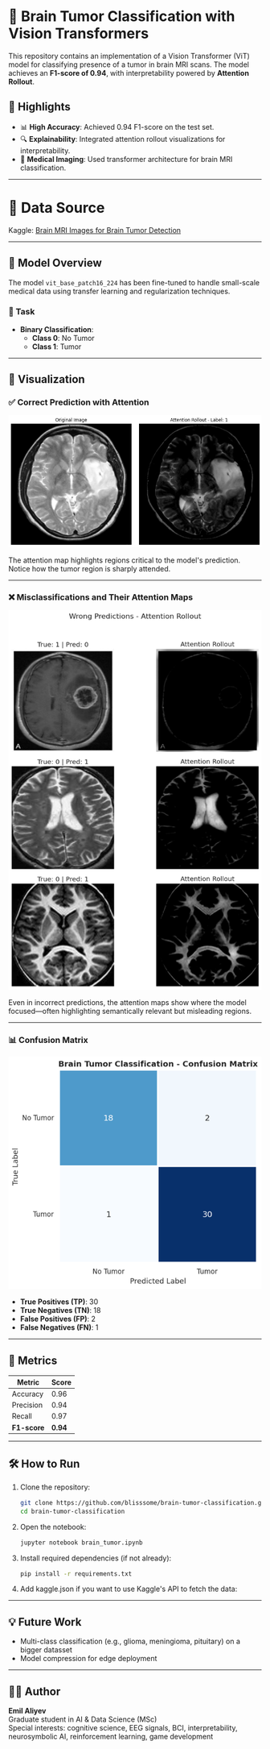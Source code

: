 
# 🧠 Brain Tumor Classification with Vision Transformers

This repository contains an implementation of a Vision Transformer (ViT) model for classifying presence of a tumor in brain MRI scans. The model achieves an **F1-score of 0.94**, with interpretability powered by **Attention Rollout**.

## 🚀 Highlights

- 📊 **High Accuracy**: Achieved 0.94 F1-score on the test set.
- 🔍 **Explainability**: Integrated attention rollout visualizations for interpretability.
- 🧠 **Medical Imaging**: Used transformer architecture for brain MRI classification.
  
---

# 💾 Data Source

Kaggle: [Brain MRI Images for Brain Tumor Detection](https://www.kaggle.com/datasets/navoneel/brain-mri-images-for-brain-tumor-detection)

---

## 🧠 Model Overview

The model `vit_base_patch16_224` has been fine-tuned to handle small-scale medical data using transfer learning and regularization techniques.

### 📌 Task

- **Binary Classification**:
  - **Class 0**: No Tumor
  - **Class 1**: Tumor

---

## 📸 Visualization

### ✅ Correct Prediction with Attention
![Attention Rollout](./attention_rollout.png)

The attention map highlights regions critical to the model's prediction. Notice how the tumor region is sharply attended.

---

### ❌ Misclassifications and Their Attention Maps
![Wrong Predictions](./attention_rollout_lacking_semantics.png)

Even in incorrect predictions, the attention maps show where the model focused—often highlighting semantically relevant but misleading regions.

---

### 📊 Confusion Matrix
![Confusion Matrix](./confusion_matrix.png)

- **True Positives (TP)**: 30
- **True Negatives (TN)**: 18
- **False Positives (FP)**: 2
- **False Negatives (FN)**: 1

---

## 🧪 Metrics

| Metric       | Score  |
|--------------|--------|
| Accuracy     | 0.96   |
| Precision    | 0.94   |
| Recall       | 0.97   |
| **F1-score** | **0.94** |

---

## 🛠️ How to Run

1. Clone the repository:
   ```bash
   git clone https://github.com/blisssome/brain-tumor-classification.git
   cd brain-tumor-classification
   ```

2. Open the notebook:
   ```bash
   jupyter notebook brain_tumor.ipynb
   ```

3. Install required dependencies (if not already):
   ```bash
   pip install -r requirements.txt
   ```

4. Add kaggle.json if you want to use Kaggle's API to fetch the data:
   
---

## 💡 Future Work

- Multi-class classification (e.g., glioma, meningioma, pituitary) on a bigger datasset
- Model compression for edge deployment

---

## 🧑‍🔬 Author

**Emil Aliyev**  
Graduate student in AI & Data Science (MSc)  
Special interests: cognitive science, EEG signals, BCI, interpretability, neurosymbolic AI, reinforcement learning, game development
